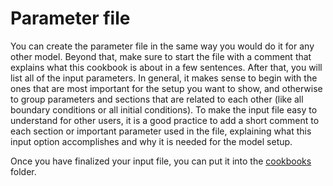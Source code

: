 # Parameter file

You can create the parameter file in the same way you would do it for any
other model. Beyond that, make sure to start the file with a comment that
explains what this cookbook is about in a few sentences. After that, you will
list all of the input parameters. In general, it makes sense to begin with the
ones that are most important for the setup you want to show, and otherwise to
group parameters and sections that are related to each other (like all
boundary conditions or all initial conditions). To make the input file easy to
understand for other users, it is a good practice to add a short comment to
each section or important parameter used in the file, explaining what this
input option accomplishes and why it is needed for the model setup.

Once you have finalized your input file, you can put it into the [cookbooks](https://github.com/geodynamics/aspect/tree/main/cookbooks)
folder.
